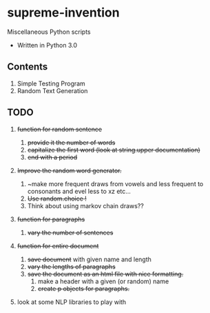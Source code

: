 # supreme-invention
Miscellaneous Python scripts

* Written in Python 3.0

## Contents
1. Simple Testing Program
2. Random Text Generation

## TODO
1. ~~function for random sentence~~ 
    1. ~~provide it the number of words~~
    2. ~~capitalize the first word (look at string.upper documentation)~~ 
    3. ~~end with a period~~

2. ~~Improve the random word generator.~~
    1. ~make more frequent draws from vowels and less frequent to consonants and evel less to xz etc...
    2. ~~Use random.choice !~~
    3. Think about using markov chain draws??

3. ~~function for paragraphs~~
    1.  ~~vary the number of sentences~~
   
4. ~~function for entire document~~
    1. ~~save document~~ with given name and length
    2. ~~vary the lengths of paragraphs~~
    3. ~~save the document as an html file with nice formatting.~~
        1. make a header with a given (or random) name
        2. ~~create p objects for paragraphs.~~
   
5. look at some NLP libraries to play with
